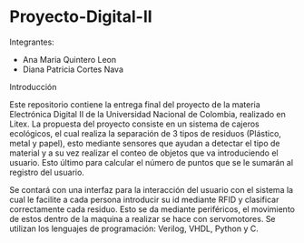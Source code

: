 # Proyecto-Digital-II

Integrantes:
- Ana Maria Quintero Leon
- Diana Patricia Cortes Nava


Introducción

Este repositorio contiene la entrega final del proyecto de la materia Electrónica Digital II de la Universidad Nacional de Colombia, realizado en Litex. La propuesta del proyecto consiste en un sistema de cajeros ecológicos, el cual realiza la separación de 3 tipos de residuos (Plástico, metal y papel), esto mediante sensores que ayudan a detectar el tipo de material y a su vez realizar el conteo de objetos que va introduciendo el usuario. Esto último para calcular el número de puntos que se le sumarán al registro del usuario. 

Se contará con una interfaz para la interacción del usuario con el sistema la cual le facilite a cada persona introducir su id mediante RFID y clasificar correctamente cada residuo. Esto se da mediante periféricos, el movimiento de estos dentro de la maquina a realizar se hace con servomotores. Se utilizan los lenguajes de programación: Verilog, VHDL, Python y C.

